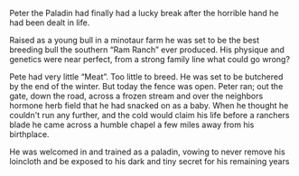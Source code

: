 Peter the Paladin had finally had a lucky break after the horrible hand he had been dealt in life. 

Raised as a young bull in a minotaur farm he was set to be the best breeding bull the southern “Ram Ranch” ever produced. His physique and genetics were near perfect, from a strong family line what could go wrong?

Pete had very little “Meat”. Too little to breed. He was set to be butchered by the end of the winter. But today the fence was open. Peter ran; out the gate, down the road, across a frozen stream and over the neighbors hormone herb field that he had snacked on as a baby. When he thought he couldn't run any further, and the cold would claim his life before a ranchers blade he came across a humble chapel a few miles away from his birthplace.  

He was welcomed in and trained as a paladin, vowing to never remove his loincloth and be exposed to his dark and tiny secret for his remaining years